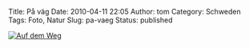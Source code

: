 Title: På väg
Date: 2010-04-11 22:05
Author: tom
Category: Schweden
Tags: Foto, Natur
Slug: pa-vaeg
Status: published

[![Auf dem
Weg](/pic/pavag234_s.jpg "Auf dem Weg")](/pic/pavag234_l.jpg)

